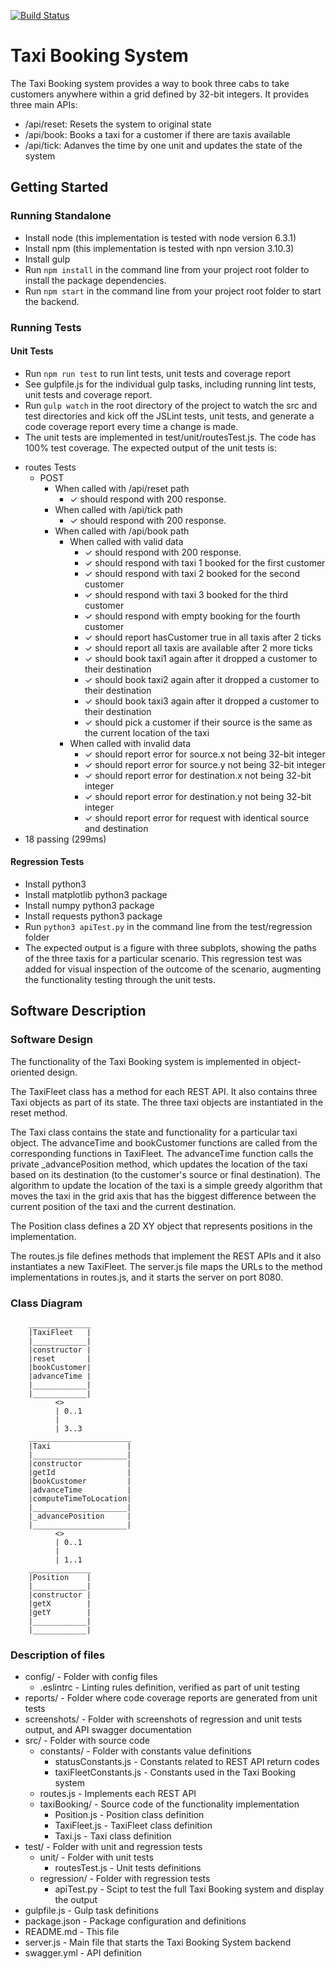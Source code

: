 [![Build Status](https://travis-ci.org/pirolera/TaxiBookingSystem.svg?branch=master)](https://travis-ci.org/pirolera/TaxiBookingSystem)

# Taxi Booking System

The Taxi Booking system provides a way to book three cabs to take customers anywhere within a grid defined by 32-bit integers. It provides three main APIs:  
- /api/reset: Resets the system to original state  
- /api/book: Books a taxi for a customer if there are taxis available  
- /api/tick: Adanves the time by one unit and updates the state of the system
        
## Getting Started
### Running Standalone
* Install node (this implementation is tested with node version 6.3.1)
* Install npm (this implementation is tested with npn version 3.10.3)
* Install gulp
* Run `npm install` in the command line from your project root folder to install the package dependencies.
* Run `npm start` in the command line from your project root folder to start the backend.


### Running Tests
#### Unit Tests
* Run `npm run test` to run lint tests, unit tests and coverage report
* See gulpfile.js for the individual gulp tasks, including running lint tests, unit tests and coverage report.
* Run `gulp watch` in the root directory of the project to watch the src and test directories and kick off the JSLint tests, unit tests, and generate a code coverage report every time a change is made.
* The unit tests are implemented in test/unit/routesTest.js. The code has 100% test coverage. The expected output of the unit tests is:  
- routes Tests  
    - POST  
        - When called with /api/reset path  
            - ✓ should respond with 200 response.  
        - When called with /api/tick path  
            - ✓ should respond with 200 response.  
        - When called with /api/book path  
            - When called with valid data  
                - ✓ should respond with 200 response.  
                - ✓ should respond with taxi 1 booked for the first customer  
                - ✓ should respond with taxi 2 booked for the second customer  
                - ✓ should respond with taxi 3 booked for the third customer  
                - ✓ should respond with empty booking for the fourth customer  
                - ✓ should report hasCustomer true in all taxis after 2 ticks  
                - ✓ should report all taxis are available after 2 more ticks  
                - ✓ should book taxi1 again after it dropped a customer to their destination  
                - ✓ should book taxi2 again after it dropped a customer to their destination  
                - ✓ should book taxi3 again after it dropped a customer to their destination  
                - ✓ should pick a customer if their source is the same as the current location of the taxi  
            - When called with invalid data  
                - ✓ should report error for source.x not being 32-bit integer  
                - ✓ should report error for source.y not being 32-bit integer  
                - ✓ should report error for destination.x not being 32-bit integer  
                - ✓ should report error for destination.y not being 32-bit integer  
                - ✓ should report error for request with identical source and destination  
- 18 passing (299ms)  

#### Regression Tests
* Install python3
* Install matplotlib python3 package
* Install numpy python3 package
* Install requests python3 package
* Run `python3 apiTest.py` in the command line from the test/regression folder
* The expected output is a figure with three subplots, showing the paths of the three taxis for a particular scenario. This regression test was added for visual inspection of the outcome of the scenario, augmenting the functionality testing through the unit tests.

## Software Description
### Software Design
The functionality of the Taxi Booking system is implemented in object-oriented design.  

The TaxiFleet class has a method for each REST API. It also contains three Taxi objects as part of its state. The three taxi objects are instantiated in the reset method.

The Taxi class contains the state and functionality for a particular taxi object. The advanceTime and bookCustomer functions are called from the corresponding functions in TaxiFleet. The advanceTime function calls the private _advancePosition method, which updates the location of the taxi based on its destination (to the customer's source or final destination). The algorithm to update the location of the taxi is a simple greedy algorithm that moves the taxi in the grid axis that has the biggest difference between the current position of the taxi and the current destination.

The Position class defines a 2D XY object that represents positions in the implementation.  

The routes.js file defines methods that implement the REST APIs and it also instantiates a new TaxiFleet. The server.js file maps the URLs to the method implementations in routes.js, and it starts the server on port 8080.  

### Class Diagram

        ______________
        |TaxiFleet   |
        |____________|
        |constructor |
        |reset       |
        |bookCustomer|
        |advanceTime |
        |____________|
        |____________|
              <>
              | 0..1
              |
              | 3..3
        _______________________
        |Taxi                 |
        |_____________________|
        |constructor          |
        |getId                |
        |bookCustomer         |
        |advanceTime          |
        |computeTimeToLocation|
        |_____________________|
        |_advancePosition     |
        |_____________________|
              <>
              | 0..1
              |
              | 1..1
        ______________
        |Position    |
        |____________|
        |constructor |
        |getX        |
        |getY        |
        |____________|
        |____________|

                
### Description of files
- config/                         - Folder with config files  
    - .eslintrc                   - Linting rules definition, verified as part of unit testing  
- reports/                        - Folder where code coverage reports are generated from unit tests  
- screenshots/                    - Folder with screenshots of regression and unit tests output, and API swagger documentation 
- src/                            - Folder with source code  
    - constants/                  - Folder with constants value definitions  
        - statusConstants.js      - Constants related to REST API return codes  
        - taxiFleetConstants.js   - Constants used in the Taxi Booking system  
    - routes.js                   - Implements each REST API  
    - taxiBooking/                - Source code of the functionality implementation  
        - Position.js             - Position class definition  
        - TaxiFleet.js            - TaxiFleet class definition  
        - Taxi.js                 - Taxi class definition  
- test/                           - Folder with unit and regression tests  
    - unit/                       - Folder with unit tests
        - routesTest.js           - Unit tests definitions  
    - regression/                 - Folder with regression tests  
        - apiTest.py              - Scipt to test the full Taxi Booking system and display the output  
- gulpfile.js                     - Gulp task definitions  
- package.json                    - Package configuration and definitions  
- README.md                       - This file  
- server.js                       - Main file that starts the Taxi Booking System backend  
- swagger.yml                     - API definition  
